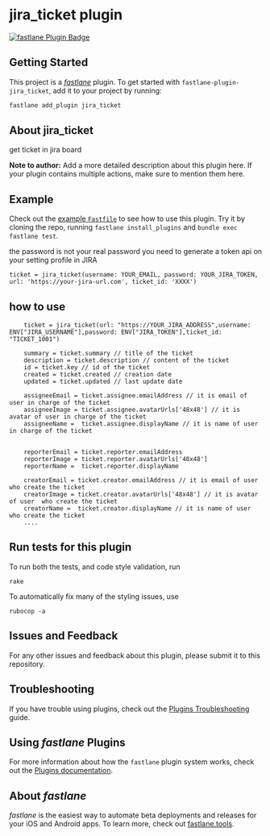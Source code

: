# jira_ticket plugin

[![fastlane Plugin Badge](https://rawcdn.githack.com/fastlane/fastlane/master/fastlane/assets/plugin-badge.svg)](https://rubygems.org/gems/fastlane-plugin-jira_ticket)

## Getting Started

This project is a [_fastlane_](https://github.com/fastlane/fastlane) plugin. To get started with `fastlane-plugin-jira_ticket`, add it to your project by running:

```bash
fastlane add_plugin jira_ticket
```

## About jira_ticket

get ticket in jira board

**Note to author:** Add a more detailed description about this plugin here. If your plugin contains multiple actions, make sure to mention them here.

## Example

Check out the [example `Fastfile`](fastlane/Fastfile) to see how to use this plugin. Try it by cloning the repo, running `fastlane install_plugins` and `bundle exec fastlane test`.

the password is not your real password you need to generate a token api on your setting profile in JIRA

```
ticket = jira_ticket(username: YOUR_EMAIL, password: YOUR_JIRA_TOKEN, url: 'https://your-jira-url.com', ticket_id: 'XXXX')
```

## how to use
```
    ticket = jira_ticket(url: "https://YOUR_JIRA_ADDRESS",username: ENV["JIRA_USERNAME"],password: ENV["JIRA_TOKEN"],ticket_id: "TICKET_1001")
    
    summary = ticket.summary // title of the ticket
    description = ticket.description // content of the ticket
    id = ticket.key // id of the ticket
    created = ticket.created // creation date
    updated = ticket.updated // last update date
    
    assigneeEmail = ticket.assignee.emailAddress // it is email of user in charge of the ticket
    assigneeImage = ticket.assignee.avatarUrls['48x48'] // it is avatar of user in charge of the ticket
    assigneeName =  ticket.assignee.displayName // it is name of user in charge of the ticket
    

    reporterEmail = ticket.reporter.emailAddress
    reporterImage = ticket.reporter.avatarUrls['48x48']
    reporterName =  ticket.reporter.displayName
    
    creatorEmail = ticket.creator.emailAddress // it is email of user who create the ticket
    creatorImage = ticket.creator.avatarUrls['48x48'] // it is avatar of user  who create the ticket
    creatorName =  ticket.creator.displayName // it is name of user who create the ticket
    ....

```

## Run tests for this plugin

To run both the tests, and code style validation, run

```
rake
```

To automatically fix many of the styling issues, use
```
rubocop -a
```

## Issues and Feedback

For any other issues and feedback about this plugin, please submit it to this repository.

## Troubleshooting

If you have trouble using plugins, check out the [Plugins Troubleshooting](https://docs.fastlane.tools/plugins/plugins-troubleshooting/) guide.

## Using _fastlane_ Plugins

For more information about how the `fastlane` plugin system works, check out the [Plugins documentation](https://docs.fastlane.tools/plugins/create-plugin/).

## About _fastlane_

_fastlane_ is the easiest way to automate beta deployments and releases for your iOS and Android apps. To learn more, check out [fastlane.tools](https://fastlane.tools).
